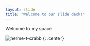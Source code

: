 ```yaml
---
layout: slide
title: "Welcome to our slide deck!"
---
```


Welcome to my space

![herme-t-crabb](https://octodex.github.com/images/herme-t-crabb.png)
{: .center}
